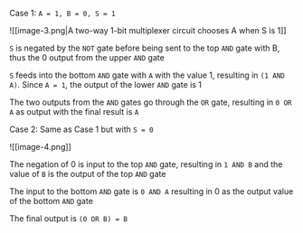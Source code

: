 
Case 1: `A = 1, B = 0, S = 1`

![[image-3.png|A two-way 1-bit multiplexer circuit chooses A when S is 1]]

 `S` is negated by the `NOT` gate before being sent to the top `AND` gate with B, thus the 0 output from the upper `AND` gate

`S` feeds into the bottom `AND` gate with `A` with the value 1, resulting in `(1 AND A)`. Since `A = 1`, the output of the lower `AND` gate is 1

The two outputs from the `AND` gates go through the `OR` gate, resulting in `0 OR A` as output with the final result is `A`

Case 2: Same as Case 1 but with `S = 0`

![[image-4.png]]

The negation of 0 is input to the top `AND` gate, resulting in `1 AND B` and the value of `B` is the output of the top `AND` gate

The input to the bottom `AND` gate is `0 AND A` resulting in 0 as the output value of the bottom `AND` gate

The final output is `(0 OR B) = B` 
